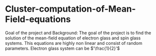 # Cluster-computation-of-Mean-Field-equations
Goal of the project and Background:
The goal of the project is to find the solution of the mean-field equation of electron glass and spin glass systems. This equations are highly non linear and consist of random parameters.
Electron glass system can be 
$'\frac{1}{2}'$
